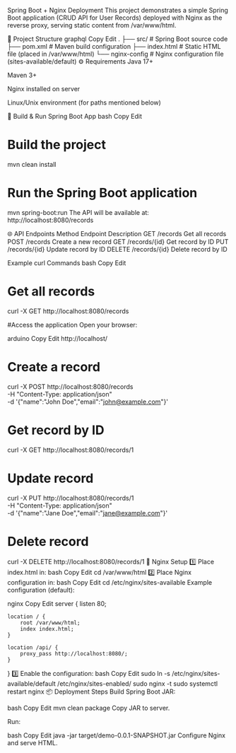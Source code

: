 Spring Boot + Nginx Deployment
This project demonstrates a simple Spring Boot application (CRUD API for User Records) deployed with Nginx as the reverse proxy, serving static content from /var/www/html.

📂 Project Structure
graphql
Copy
Edit
.
├── src/                 # Spring Boot source code
├── pom.xml              # Maven build configuration
├── index.html           # Static HTML file (placed in /var/www/html)
└── nginx-config         # Nginx configuration file (sites-available/default)
⚙️ Requirements
Java 17+

Maven 3+

Nginx installed on server

Linux/Unix environment (for paths mentioned below)

🚀 Build & Run Spring Boot App
bash
Copy
Edit
# Build the project
mvn clean install

# Run the Spring Boot application
mvn spring-boot:run
The API will be available at:
http://localhost:8080/records

🌐 API Endpoints
Method	Endpoint	Description
GET	/records	Get all records
POST	/records	Create a new record
GET	/records/{id}	Get record by ID
PUT	/records/{id}	Update record by ID
DELETE	/records/{id}	Delete record by ID

Example curl Commands
bash
Copy
Edit
# Get all records
curl -X GET http://localhost:8080/records

#Access the application
Open your browser:

arduino
Copy
Edit
http://localhost/


# Create a record
curl -X POST http://localhost:8080/records \
     -H "Content-Type: application/json" \
     -d '{"name":"John Doe","email":"john@example.com"}'

# Get record by ID
curl -X GET http://localhost:8080/records/1

# Update record
curl -X PUT http://localhost:8080/records/1 \
     -H "Content-Type: application/json" \
     -d '{"name":"Jane Doe","email":"jane@example.com"}'

# Delete record
curl -X DELETE http://localhost:8080/records/1
📄 Nginx Setup
1️⃣ Place index.html in:
bash
Copy
Edit
cd /var/www/html
2️⃣ Place Nginx configuration in:
bash
Copy
Edit
cd /etc/nginx/sites-available
Example configuration (default):

nginx
Copy
Edit
server {
    listen 80;

    location / {
        root /var/www/html;
        index index.html;
    }

    location /api/ {
        proxy_pass http://localhost:8080/;
    }
}
3️⃣ Enable the configuration:
bash
Copy
Edit
sudo ln -s /etc/nginx/sites-available/default /etc/nginx/sites-enabled/
sudo nginx -t
sudo systemctl restart nginx
📦 Deployment Steps
Build Spring Boot JAR:

bash
Copy
Edit
mvn clean package
Copy JAR to server.

Run:

bash
Copy
Edit
java -jar target/demo-0.0.1-SNAPSHOT.jar
Configure Nginx and serve HTML.
